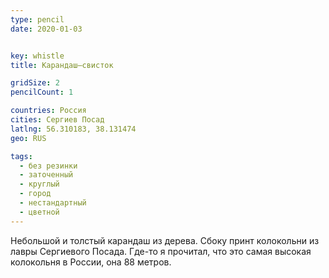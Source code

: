 ```yaml
---
type: pencil
date: 2020-01-03


key: whistle
title: Карандаш–свисток

gridSize: 2
pencilCount: 1

countries: Россия
cities: Сергиев Посад
latlng: 56.310183, 38.131474
geo: RUS

tags:
  - без резинки
  - заточенный
  - круглый
  - город
  - нестандартный
  - цветной
---
```


Небольшой и толстый карандаш из дерева. Сбоку принт колокольни из лавры Сергиевого Посада. Где-то я прочитал, что это самая высокая колокольня в России, она 88 метров.